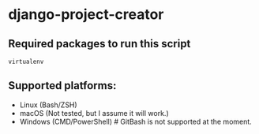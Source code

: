 # django-project-creator

## Required packages to run this script

```
virtualenv
```

## Supported platforms:

-   Linux (Bash/ZSH)
-   macOS (Not tested, but I assume it will work.)
-   Windows (CMD/PowerShell) # GitBash is not supported at the moment.
